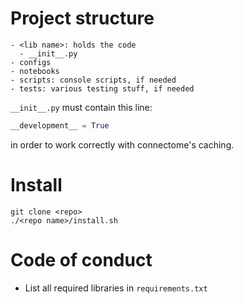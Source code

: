 # Project structure

```
- <lib name>: holds the code
  - __init__.py
- configs
- notebooks
- scripts: console scripts, if needed
- tests: various testing stuff, if needed
```

`__init__.py` must contain this line:
```python
__development__ = True
```
in order to work correctly with connectome's caching.

# Install

```
git clone <repo>
./<repo name>/install.sh
```

# Code of conduct

- List all required libraries in `requirements.txt`
